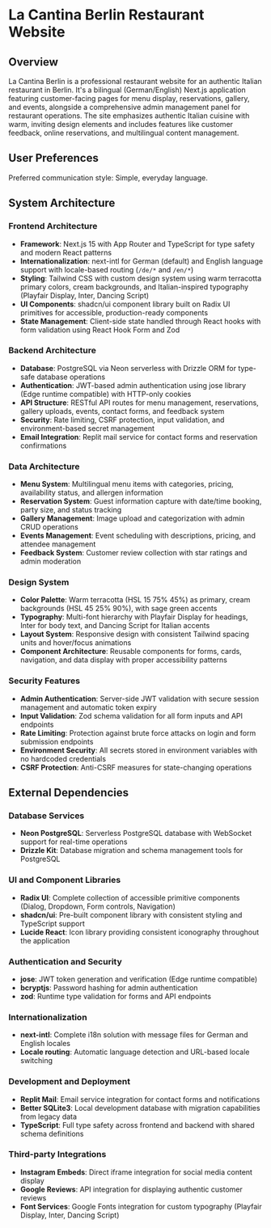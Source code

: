 # La Cantina Berlin Restaurant Website

## Overview

La Cantina Berlin is a professional restaurant website for an authentic Italian restaurant in Berlin. It's a bilingual (German/English) Next.js application featuring customer-facing pages for menu display, reservations, gallery, and events, alongside a comprehensive admin management panel for restaurant operations. The site emphasizes authentic Italian cuisine with warm, inviting design elements and includes features like customer feedback, online reservations, and multilingual content management.

## User Preferences

Preferred communication style: Simple, everyday language.

## System Architecture

### Frontend Architecture
- **Framework**: Next.js 15 with App Router and TypeScript for type safety and modern React patterns
- **Internationalization**: next-intl for German (default) and English language support with locale-based routing (`/de/*` and `/en/*`)
- **Styling**: Tailwind CSS with custom design system using warm terracotta primary colors, cream backgrounds, and Italian-inspired typography (Playfair Display, Inter, Dancing Script)
- **UI Components**: shadcn/ui component library built on Radix UI primitives for accessible, production-ready components
- **State Management**: Client-side state handled through React hooks with form validation using React Hook Form and Zod

### Backend Architecture
- **Database**: PostgreSQL via Neon serverless with Drizzle ORM for type-safe database operations
- **Authentication**: JWT-based admin authentication using jose library (Edge runtime compatible) with HTTP-only cookies
- **API Structure**: RESTful API routes for menu management, reservations, gallery uploads, events, contact forms, and feedback system
- **Security**: Rate limiting, CSRF protection, input validation, and environment-based secret management
- **Email Integration**: Replit mail service for contact forms and reservation confirmations

### Data Architecture
- **Menu System**: Multilingual menu items with categories, pricing, availability status, and allergen information
- **Reservation System**: Guest information capture with date/time booking, party size, and status tracking
- **Gallery Management**: Image upload and categorization with admin CRUD operations
- **Events Management**: Event scheduling with descriptions, pricing, and attendee management
- **Feedback System**: Customer review collection with star ratings and admin moderation

### Design System
- **Color Palette**: Warm terracotta (HSL 15 75% 45%) as primary, cream backgrounds (HSL 45 25% 90%), with sage green accents
- **Typography**: Multi-font hierarchy with Playfair Display for headings, Inter for body text, and Dancing Script for Italian accents
- **Layout System**: Responsive design with consistent Tailwind spacing units and hover/focus animations
- **Component Architecture**: Reusable components for forms, cards, navigation, and data display with proper accessibility patterns

### Security Features
- **Admin Authentication**: Server-side JWT validation with secure session management and automatic token expiry
- **Input Validation**: Zod schema validation for all form inputs and API endpoints
- **Rate Limiting**: Protection against brute force attacks on login and form submission endpoints
- **Environment Security**: All secrets stored in environment variables with no hardcoded credentials
- **CSRF Protection**: Anti-CSRF measures for state-changing operations

## External Dependencies

### Database Services
- **Neon PostgreSQL**: Serverless PostgreSQL database with WebSocket support for real-time operations
- **Drizzle Kit**: Database migration and schema management tools for PostgreSQL

### UI and Component Libraries
- **Radix UI**: Complete collection of accessible primitive components (Dialog, Dropdown, Form controls, Navigation)
- **shadcn/ui**: Pre-built component library with consistent styling and TypeScript support
- **Lucide React**: Icon library providing consistent iconography throughout the application

### Authentication and Security
- **jose**: JWT token generation and verification (Edge runtime compatible)
- **bcryptjs**: Password hashing for admin authentication
- **zod**: Runtime type validation for forms and API endpoints

### Internationalization
- **next-intl**: Complete i18n solution with message files for German and English locales
- **Locale routing**: Automatic language detection and URL-based locale switching

### Development and Deployment
- **Replit Mail**: Email service integration for contact forms and notifications
- **Better SQLite3**: Local development database with migration capabilities from legacy data
- **TypeScript**: Full type safety across frontend and backend with shared schema definitions

### Third-party Integrations
- **Instagram Embeds**: Direct iframe integration for social media content display
- **Google Reviews**: API integration for displaying authentic customer reviews
- **Font Services**: Google Fonts integration for custom typography (Playfair Display, Inter, Dancing Script)